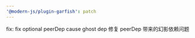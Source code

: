 ```yaml
---
'@modern-js/plugin-garfish': patch
---
```


fix: fix optional peerDep cause ghost dep
修复 peerDep 带来的幻影依赖问题 
